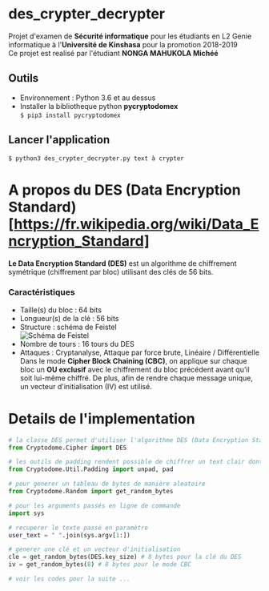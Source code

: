 # des_crypter_decrypter

Projet d'examen de **Sécurité informatique** pour les étudiants en L2 Genie informatique à l'**Université de Kinshasa** pour la promotion 2018-2019  
Ce projet est realisé par l'étudiant **NONGA MAHUKOLA Michéé**  

## Outils
- Environnement : Python 3.6 et au dessus  
- Installer la bibliotheque python **pycryptodomex**  
  ````$ pip3 install pycryptodomex````

## Lancer l'application

````$ python3 des_crypter_decrypter.py text à crypter````

# A propos du DES (Data Encryption Standard)[https://fr.wikipedia.org/wiki/Data_Encryption_Standard]
**Le Data Encryption Standard (DES)** est un algorithme de chiffrement symétrique (chiffrement par bloc) utilisant des clés de 56 bits.
### Caractéristiques
- Taille(s) du bloc :	64 bits
- Longueur(s) de la clé :	56 bits
- Structure	: schéma de Feistel  
![Schéma de Feistel](https://upload.wikimedia.org/wikipedia/commons/thumb/c/cc/Sch%C3%A9ma_de_Feistel.svg/299px-Sch%C3%A9ma_de_Feistel.svg.png)
- Nombre de tours :	16 tours du DES
- Attaques :	Cryptanalyse, Attaque par force brute, Linéaire / Différentielle
Dans le mode **Cipher Block Chaining (CBC)**, on applique sur chaque bloc un **OU exclusif** avec le chiffrement du bloc précédent avant qu’il soit lui-même chiffré. De plus, afin de rendre chaque message unique, un vecteur d'initialisation (IV) est utilisé.

# Details de l'implementation

````python
# la classe DES permet d'utiliser l'algorithme DES (Data Encryption Standard)
from Cryptodome.Cipher import DES

# les outils de padding rendent possible de chiffrer un text clair dont la longueure n'est pas multiple de 8
from Cryptodome.Util.Padding import unpad, pad

# pour generer un tableau de bytes de manière aleatoire
from Cryptodome.Random import get_random_bytes

# pour les arguments passés en ligne de commande
import sys

# recuperer le texte passé en paramètre
user_text = " ".join(sys.argv[1:])

# generer une clé et un vecteur d'initialisation
cle = get_random_bytes(DES.key_size) # 8 bytes pour la clé du DES
iv = get_random_bytes(8) # 8 bytes pour le mode CBC

# voir les codes pour la suite ...
````
